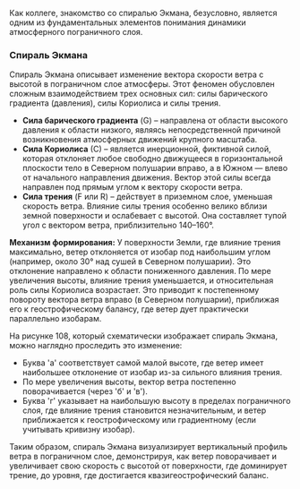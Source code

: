 Как коллеге, знакомство со спиралью Экмана, безусловно, является одним из фундаментальных элементов понимания динамики атмосферного пограничного слоя.

### Спираль Экмана

Спираль Экмана описывает изменение вектора скорости ветра с высотой в пограничном слое атмосферы. Этот феномен обусловлен сложным взаимодействием трех основных сил: силы барического градиента (давления), силы Кориолиса и силы трения.

* **Сила барического градиента** (G) – направлена от области высокого давления к области низкого, являясь непосредственной причиной возникновения атмосферных движений крупного масштаба.
* **Сила Кориолиса** (С) – является инерционной, фиктивной силой, которая отклоняет любое свободно движущееся в горизонтальной плоскости тело в Северном полушарии вправо, а в Южном — влево от начального направления движения. Вектор этой силы всегда направлен под прямым углом к вектору скорости ветра.
* **Сила трения** (F или R) – действует в приземном слое, уменьшая скорость ветра. Влияние силы трения особенно велико вблизи земной поверхности и ослабевает с высотой. Она составляет тупой угол с вектором ветра, приблизительно 140–160°.

**Механизм формирования:**
У поверхности Земли, где влияние трения максимально, ветер отклоняется от изобар под наибольшим углом (например, около 30° над сушей в Северном полушарии). Это отклонение направлено к области пониженного давления. По мере увеличения высоты, влияние трения уменьшается, и относительная роль силы Кориолиса возрастает. Это приводит к постепенному повороту вектора ветра вправо (в Северном полушарии), приближая его к геострофическому балансу, где ветер дует практически параллельно изобарам.

На рисунке 108, который схематически изображает спираль Экмана, можно наглядно проследить это изменение:

* Буква 'а' соответствует самой малой высоте, где ветер имеет наибольшее отклонение от изобар из-за сильного влияния трения.
* По мере увеличения высоты, вектор ветра постепенно поворачивается (через 'б' и 'в').
* Буква 'г' указывает на наибольшую высоту в пределах пограничного слоя, где влияние трения становится незначительным, и ветер приближается к геострофическому или градиентному (если учитывать кривизну изобар).

Таким образом, спираль Экмана визуализирует вертикальный профиль ветра в пограничном слое, демонстрируя, как ветер поворачивает и увеличивает свою скорость с высотой от поверхности, где доминирует трение, до уровня, где достигается квазигеострофический баланс.
